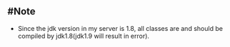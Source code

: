 #Note
---
 - Since the jdk version in my server is 1.8, all classes are and should be compiled by jdk1.8(jdk1.9 will result in error).